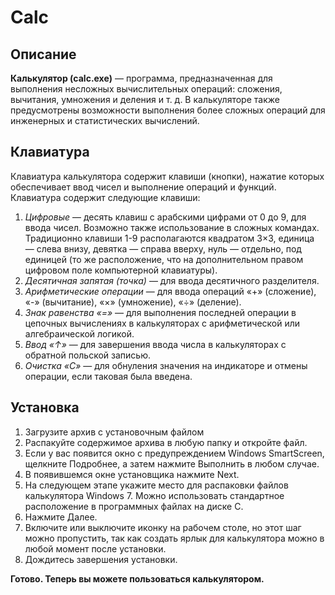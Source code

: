 **Calc** 
==========
**Описание**
----------------
**Калькулятор (calc.exe)** — программа, предназначенная для выполнения несложных вычислительных операций: сложения, вычитания, умножения и деления и т. д. В калькуляторе также предусмотрены возможности выполнения более сложных операций для инженерных и статистических вычислений.

**Клавиатура**
----------------
Клавиатура калькулятора содержит клавиши (кнопки), нажатие которых обеспечивает ввод чисел и выполнение операций и функций. Клавиатура содержит следующие клавиши:
1. *Цифровые* — десять клавиш с арабскими цифрами от 0 до 9, для ввода чисел. Возможно также использование в сложных командах. Традиционно клавиши 1-9 располагаются квадратом 3×3, единица — слева внизу, девятка — справа вверху, нуль — отдельно, под единицей (то же расположение, что на дополнительном правом цифровом поле компьютерной клавиатуры).
2. *Десятичная запятая (точка)* — для ввода десятичного разделителя.
3. *Арифметические операции* — для ввода операций «+» (сложение), «-» (вычитание), «×» (умножение), «÷» (деление).
4. *Знак равенства «=»* — для выполнения последней операции в цепочных вычислениях в калькуляторах с арифметической или алгебраической логикой.
5. *Ввод «↑»* — для завершения ввода числа в калькуляторах с обратной польской записью.
6. *Очистка «C»* — для обнуления значения на индикаторе и отмены операции, если таковая была введена.

 **Установка** 
 --------------- 
 1. Загрузите архив с установочным файлом 
 2. Распакуйте содержимое архива в любую папку и откройте файл.
 3. Если у вас появится окно с предупреждением Windows SmartScreen, щелкните Подробнее, а затем нажмите Выполнить в любом случае.
 4. В появившемся окне установщика нажмите Next.
 5. На следующем этапе укажите место для распаковки файлов калькулятора Windows 7. Можно использовать стандартное расположение в программных файлах на диске С.
 6. Нажмите Далее.
 7. Включите или выключите иконку на рабочем столе, но этот шаг можно пропустить, так как создать ярлык для калькулятора можно в любой момент после установки.
 8. Дождитесь завершения установки.
 
 **Готово. Теперь вы можете пользоваться калькулятором.**
